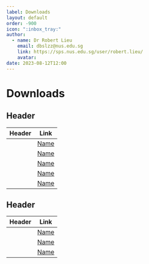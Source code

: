 ```yaml
---
label: Downloads
layout: default
order: -900
icon: ":inbox_tray:"
author:
  - name: Dr Robert Lieu
    email: dbslzz@nus.edu.sg
    link: https://sps.nus.edu.sg/user/robert.lieu/
    avatar: 
date: 2023-08-12T12:00
---
```


# Downloads

## Header

| Header       | Link                                                                                                    |
|--------------|---------------------------------------------------------------------------------------------------------|
|              | [Name](link)                                                                              |
|              | [Name](link)                                                                              |
|              | [Name](link)                                                                              |
|              | [Name](link)                                                                              |
|              | [Name](link)                                                                              |

## Header

| Header       | Link                                                                                                    |
|--------------|---------------------------------------------------------------------------------------------------------|
|              | [Name](link)                                                                              |
|              | [Name](link)                                                                              |
|              | [Name](link)                                                                              |






